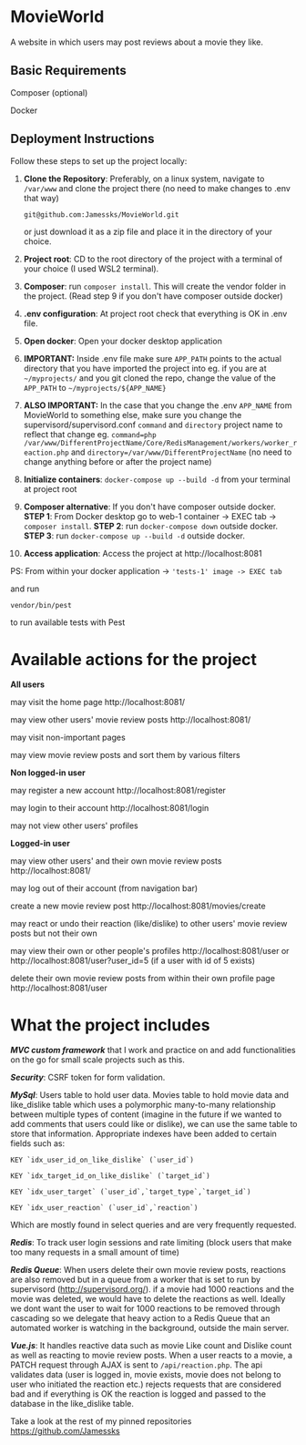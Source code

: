# MovieWorld

A website in which users may post reviews about a movie they like.

## Basic Requirements

Composer (optional)

Docker

## Deployment Instructions

Follow these steps to set up the project locally:

1. **Clone the Repository**:
   Preferably, on a linux system, navigate to ```/var/www``` and clone the project there (no need to make changes to .env that way)
   ```bash
   git@github.com:Jamessks/MovieWorld.git
   ```

   or just download it as a zip file and place it in the directory of your choice.

2. **Project root**: CD to the root directory of the project with a terminal of your choice (I used WSL2 terminal).

3. **Composer**: run ```composer install```. This will create the vendor folder in the project. (Read step 9 if you don't have composer outside docker)

4. **.env configuration**: At project root check that everything is OK in .env file.

5. **Open docker**: Open your docker desktop application

6. **IMPORTANT:** Inside .env file make sure `APP_PATH` points to the actual directory that you have imported the project into eg. if you are at ```~/myprojects/``` and you git cloned the repo, change the value of the `APP_PATH` to `~/myprojects/${APP_NAME}`

7. **ALSO IMPORTANT:** In the case that you change the .env `APP_NAME` from MovieWorld to something else, make sure you change the supervisord/supervisord.conf `command` and `directory` project name to reflect that change eg. `command=php /var/www/DifferentProjectName/Core/RedisManagement/workers/worker_reaction.php` and `directory=/var/www/DifferentProjectName` (no need to change anything before or after the project name)

8. **Initialize containers**: `docker-compose up --build -d` from your terminal at project root
9. **Composer alternative**: If you don't have composer outside docker. **STEP 1**: From Docker desktop go to web-1 container -> EXEC tab -> ```composer install```. **STEP 2**: run ```docker-compose down``` outside docker. **STEP 3**: run ```docker-compose up --build -d``` outside docker.

10. **Access application**: Access the project at http://localhost:8081

PS: From within your docker application -> `'tests-1' image -> EXEC tab`

and run

```
vendor/bin/pest
```

to run available tests with Pest

# **Available actions for the project**

**All users**

may visit the home page http://localhost:8081/

may view other users' movie review posts http://localhost:8081/

may visit non-important pages

may view movie review posts and sort them by various filters

**Non logged-in user**

may register a new account http://localhost:8081/register

may login to their account http://localhost:8081/login

may not view other users' profiles

**Logged-in user**

may view other users' and their own movie review posts http://localhost:8081/

may log out of their account (from navigation bar)

create a new movie review post http://localhost:8081/movies/create

may react or undo their reaction (like/dislike) to other users' movie review posts but not their own

may view their own or other people's profiles http://localhost:8081/user or http://localhost:8081/user?user_id=5 (if a user with id of 5 exists)

delete their own movie review posts from within their own profile page http://localhost:8081/user

# **What the project includes**

**_MVC custom framework_** that I work and practice on and add functionalities on the go for small scale projects such as this.

**_Security_**: CSRF token for form validation.

**_MySql_**: Users table to hold user data. Movies table to hold movie data and like_dislike table which uses a polymorphic many-to-many relationship between multiple types of content (imagine in the future if we wanted to add comments that users could like or dislike), we can use the same table to store that information. Appropriate indexes have been added to certain fields such as:

`` KEY `idx_user_id_on_like_dislike` (`user_id`) ``

`` KEY `idx_target_id_on_like_dislike` (`target_id`) ``

`` KEY `idx_user_target` (`user_id`,`target_type`,`target_id`) ``

`` KEY `idx_user_reaction` (`user_id`,`reaction`) ``

Which are mostly found in select queries and are very frequently requested.

**_Redis_**: To track user login sessions and rate limiting (block users that make too many requests in a small amount of time)

**_Redis Queue_**: When users delete their own movie review posts, reactions are also removed but in a queue from a worker that is set to run by supervisord (http://supervisord.org/). if a movie had 1000 reactions and the movie was deleted, we would have to delete the reactions as well. Ideally we dont want the user to wait for 1000 reactions to be removed through cascading so we delegate that heavy action to a Redis Queue that an automated worker is watching in the background, outside the main server.

**_Vue.js_**: It handles reactive data such as movie Like count and Dislike count as well as reacting to movie review posts. When a user reacts to a movie, a PATCH request through AJAX is sent to `/api/reaction.php`. The api validates data (user is logged in, movie exists, movie does not belong to user who initiated the reaction etc.) rejects requests that are considered bad and if everything is OK the reaction is logged and passed to the database in the like_dislike table.

Take a look at the rest of my pinned repositories https://github.com/Jamessks
